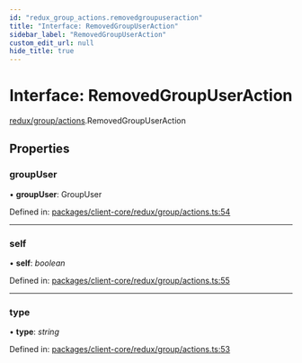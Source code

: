 ```yaml
---
id: "redux_group_actions.removedgroupuseraction"
title: "Interface: RemovedGroupUserAction"
sidebar_label: "RemovedGroupUserAction"
custom_edit_url: null
hide_title: true
---
```


# Interface: RemovedGroupUserAction

[redux/group/actions](../modules/redux_group_actions.md).RemovedGroupUserAction

## Properties

### groupUser

• **groupUser**: GroupUser

Defined in: [packages/client-core/redux/group/actions.ts:54](https://github.com/xr3ngine/xr3ngine/blob/66a84a950/packages/client-core/redux/group/actions.ts#L54)

___

### self

• **self**: *boolean*

Defined in: [packages/client-core/redux/group/actions.ts:55](https://github.com/xr3ngine/xr3ngine/blob/66a84a950/packages/client-core/redux/group/actions.ts#L55)

___

### type

• **type**: *string*

Defined in: [packages/client-core/redux/group/actions.ts:53](https://github.com/xr3ngine/xr3ngine/blob/66a84a950/packages/client-core/redux/group/actions.ts#L53)
